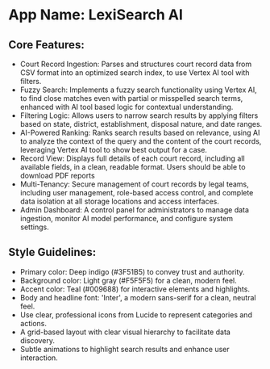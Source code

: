 # **App Name**: LexiSearch AI

## Core Features:

- Court Record Ingestion: Parses and structures court record data from CSV format into an optimized search index, to use Vertex AI tool with filters.
- Fuzzy Search: Implements a fuzzy search functionality using Vertex AI, to find close matches even with partial or misspelled search terms, enhanced with AI tool based logic for contextual understanding.
- Filtering Logic: Allows users to narrow search results by applying filters based on state, district, establishment, disposal nature, and date ranges.
- AI-Powered Ranking: Ranks search results based on relevance, using AI to analyze the context of the query and the content of the court records, leveraging Vertex AI tool to show best output for a case.
- Record View: Displays full details of each court record, including all available fields, in a clean, readable format. Users should be able to download PDF reports
- Multi-Tenancy: Secure management of court records by legal teams, including user management, role-based access control, and complete data isolation at all storage locations and access interfaces.
- Admin Dashboard: A control panel for administrators to manage data ingestion, monitor AI model performance, and configure system settings.

## Style Guidelines:

- Primary color: Deep indigo (#3F51B5) to convey trust and authority.
- Background color: Light gray (#F5F5F5) for a clean, modern feel.
- Accent color: Teal (#009688) for interactive elements and highlights.
- Body and headline font: 'Inter', a modern sans-serif for a clean, neutral feel. 
- Use clear, professional icons from Lucide to represent categories and actions.
- A grid-based layout with clear visual hierarchy to facilitate data discovery.
- Subtle animations to highlight search results and enhance user interaction.